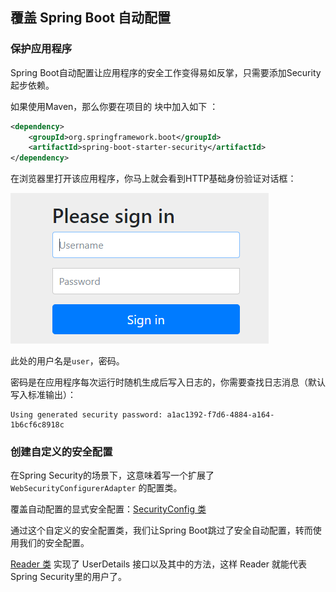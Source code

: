 ## 覆盖 Spring Boot 自动配置

### 保护应用程序

Spring Boot自动配置让应用程序的安全工作变得易如反掌，只需要添加Security起步依赖。

如果使用Maven，那么你要在项目的 <dependencies> 块中加入如下 <dependency>：

```xml
<dependency>
	<groupId>org.springframework.boot</groupId>
	<artifactId>spring-boot-starter-security</artifactId>
</dependency>
```

在浏览器里打开该应用程序，你马上就会看到HTTP基础身份验证对话框：

![1561104932837](assets/1561104932837.png)

此处的用户名是`user`，密码。

密码是在应用程序每次运行时随机生成后写入日志的，你需要查找日志消息（默认写入标准输出）：

```
Using generated security password: a1ac1392-f7d6-4884-a164-1b6cf6c8918c
```

### 创建自定义的安全配置

在Spring Security的场景下，这意味着写一个扩展了 `WebSecurityConfigurerAdapter` 的配置类。

覆盖自动配置的显式安全配置：[SecurityConfig 类](readinglist/src/main/java/com/example/demo/SecurityConfig.java)

通过这个自定义的安全配置类，我们让Spring Boot跳过了安全自动配置，转而使用我们的安全配置。

[Reader 类](readinglist/src/main/java/com/example/demo/Reader.java) 实现了 UserDetails 接口以及其中的方法，这样 Reader 就能代表 Spring Security里的用户了。


